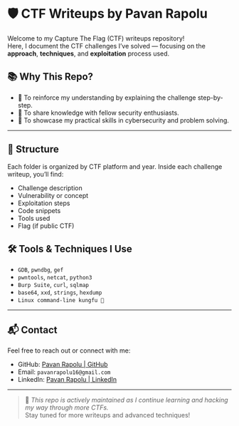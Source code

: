 # 🛡️ CTF Writeups by Pavan Rapolu

Welcome to my Capture The Flag (CTF) writeups repository!  
Here, I document the CTF challenges I’ve solved — focusing on the **approach**, **techniques**, and **exploitation** process used.

## 📚 Why This Repo?

- 🧠 To reinforce my understanding by explaining the challenge step-by-step.
- 🧪 To share knowledge with fellow security enthusiasts.
- 💼 To showcase my practical skills in cybersecurity and problem solving.

---

## 📂 Structure

Each folder is organized by CTF platform and year. Inside each challenge writeup, you’ll find:

- Challenge description
- Vulnerability or concept
- Exploitation steps
- Code snippets
- Tools used
- Flag (if public CTF)


## 🛠️ Tools & Techniques I Use

- `GDB`, `pwndbg`, `gef`
- `pwntools`, `netcat`, `python3`
- `Burp Suite`, `curl`, `sqlmap`
- `base64`, `xxd`, `strings`, `hexdump`
- `Linux command-line kungfu 🐧`

---

## 📬 Contact

Feel free to reach out or connect with me:

- GitHub: [Pavan Rapolu | GitHub](https://github.com/pavanrapolu16)
- Email: `pavanrapolu16@gmail.com`
- LinkedIn: [Pavan Rapolu | LinkedIn](https://www.linkedin.com/in/pavanrapolu16/)

---

> 🚧 *This repo is actively maintained as I continue learning and hacking my way through more CTFs.*  
> Stay tuned for more writeups and advanced techniques!

